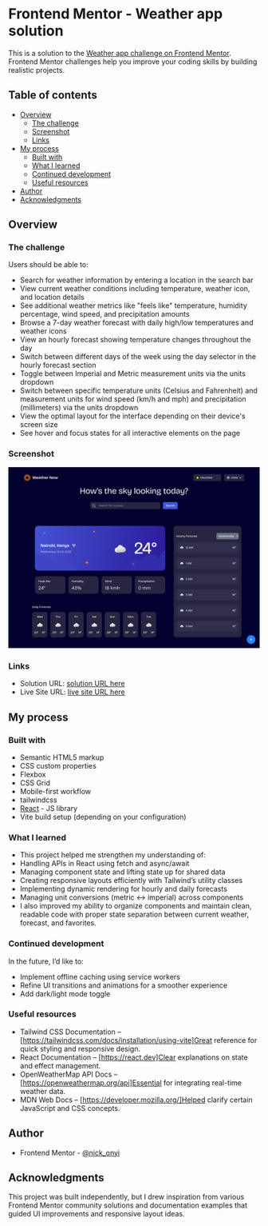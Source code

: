 # Frontend Mentor - Weather app solution

This is a solution to the [Weather app challenge on Frontend Mentor](https://www.frontendmentor.io/challenges/weather-app-K1FhddVm49). Frontend Mentor challenges help you improve your coding skills by building realistic projects.

## Table of contents

- [Overview](#overview)
  - [The challenge](#the-challenge)
  - [Screenshot](#screenshot)
  - [Links](#links)
- [My process](#my-process)
  - [Built with](#built-with)
  - [What I learned](#what-i-learned)
  - [Continued development](#continued-development)
  - [Useful resources](#useful-resources)
- [Author](#author)
- [Acknowledgments](#acknowledgments)

## Overview

### The challenge

Users should be able to:

- Search for weather information by entering a location in the search bar
- View current weather conditions including temperature, weather icon, and location details
- See additional weather metrics like "feels like" temperature, humidity percentage, wind speed, and precipitation amounts
- Browse a 7-day weather forecast with daily high/low temperatures and weather icons
- View an hourly forecast showing temperature changes throughout the day
- Switch between different days of the week using the day selector in the hourly forecast section
- Toggle between Imperial and Metric measurement units via the units dropdown
- Switch between specific temperature units (Celsius and Fahrenheit) and measurement units for wind speed (km/h and mph) and precipitation (millimeters) via the units dropdown
- View the optimal layout for the interface depending on their device's screen size
- See hover and focus states for all interactive elements on the page

### Screenshot

![](./screenshot.png)

### Links

- Solution URL: [solution URL here](https://github.com/nickonyi/Weather-App-main.git)
- Live Site URL: [live site URL here](https://weather-app-main-weld.vercel.app)

## My process

### Built with

- Semantic HTML5 markup
- CSS custom properties
- Flexbox
- CSS Grid
- Mobile-first workflow
- tailwindcss
- [React](https://reactjs.org/) - JS library
- Vite build setup (depending on your configuration)

### What I learned

- This project helped me strengthen my understanding of:
- Handling APIs in React using fetch and async/await
- Managing component state and lifting state up for shared data
- Creating responsive layouts efficiently with Tailwind’s utility classes
- Implementing dynamic rendering for hourly and daily forecasts
- Managing unit conversions (metric ↔ imperial) across components
- I also improved my ability to organize components and maintain clean, readable code with proper state separation between current weather, forecast, and favorites.

### Continued development

In the future, I’d like to:

- Implement offline caching using service workers
- Refine UI transitions and animations for a smoother experience
- Add dark/light mode toggle

### Useful resources

- Tailwind CSS Documentation – [https://tailwindcss.com/docs/installation/using-vite]Great reference for quick styling and responsive design.
- React Documentation – [https://react.dev]Clear explanations on state and effect management.
- OpenWeatherMap API Docs – [https://openweathermap.org/api]Essential for integrating real-time weather data.
- MDN Web Docs – [https://developer.mozilla.org/]Helped clarify certain JavaScript and CSS concepts.

## Author

- Frontend Mentor - [@nick_onyi](https://www.frontendmentor.io/profile/nickonyi)

## Acknowledgments

This project was built independently, but I drew inspiration from various Frontend Mentor community solutions and documentation examples that guided UI improvements and responsive layout ideas.
